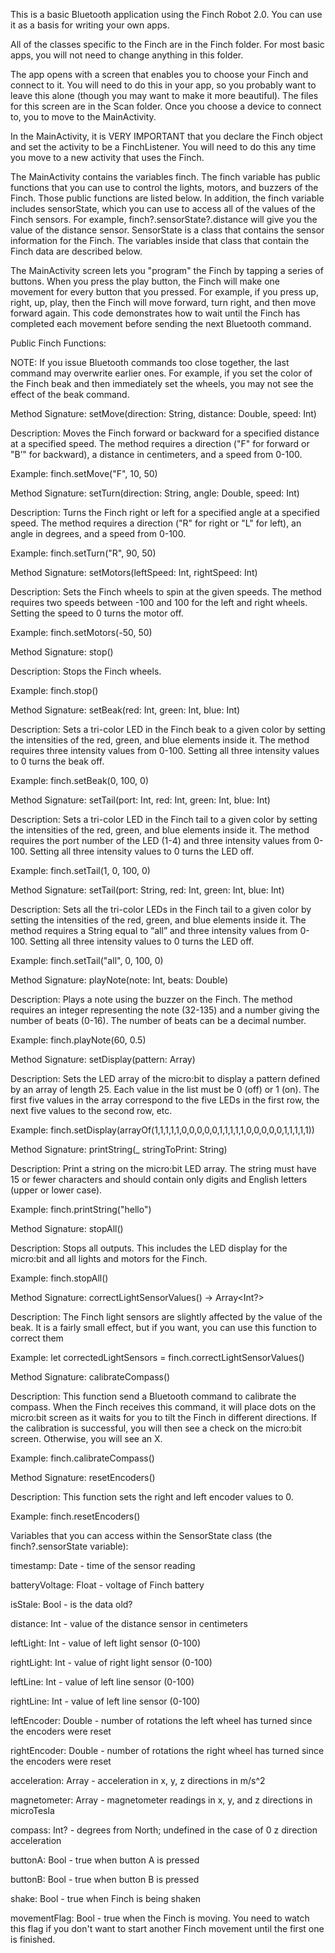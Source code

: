 This is a basic Bluetooth application using the Finch Robot 2.0. You can use it as a basis for writing your own apps.

All of the classes specific to the Finch are in the Finch folder. For most basic apps, you will not need to change anything in this folder.

The app opens with a screen that enables you to choose your Finch and connect to it. You will need to do this in your app, so you probably want to leave this alone (though you may want to make it more beautiful). The files for this screen are in the Scan folder. Once you choose a device to connect to, you to move to the MainActivity. 

In the MainActivity, it is VERY IMPORTANT that you declare the Finch object and set the activity to be a FinchListener. You will need to do this any time you move to a new activity that uses the Finch.

The MainActivity contains the variables finch. The finch variable has public functions that you can use to control the lights, motors, and buzzers of the Finch. Those public functions are listed below. In addition, the finch variable includes sensorState, which you can use to access all of the values of the Finch sensors. For example, finch?.sensorState?.distance will give you the value of the distance sensor. SensorState is a class that contains the sensor information for the Finch. The variables inside that class that contain the Finch data are described below.

The MainActivity screen lets you "program" the Finch by tapping a series of buttons. When you press the play button, the Finch will make one movement for every button that you pressed. For example, if you press up, right, up, play, then the Finch will move forward, turn right, and then move forward again. This code demonstrates how to wait until the Finch has completed each movement before sending the next Bluetooth command.

Public Finch Functions:

NOTE: If you issue Bluetooth commands too close together, the last command may overwrite earlier ones. For example, if you set the color of the Finch beak and then immediately set the wheels, you may not see the effect of the beak command.

Method Signature: setMove(direction: String, distance: Double, speed: Int)

Description: Moves the Finch forward or backward for a specified distance at a specified speed. The method requires a direction ("F" for forward or "B’" for backward), a distance in centimeters, and a speed from 0-100.

Example: finch.setMove("F", 10, 50)

Method Signature: setTurn(direction: String, angle: Double, speed: Int)

Description: Turns the Finch right or left for a specified angle at a specified speed. The method requires a direction ("R" for right or "L" for left), an angle in degrees, and a speed from 0-100.

Example: finch.setTurn("R", 90, 50)

Method Signature: setMotors(leftSpeed: Int, rightSpeed: Int)

Description: Sets the Finch wheels to spin at the given speeds. The method requires two speeds between -100 and 100 for the left and right wheels. Setting the speed to 0 turns the motor off.

Example: finch.setMotors(-50, 50)

Method Signature: stop()

Description: Stops the Finch wheels.

Example: finch.stop()

Method Signature: setBeak(red: Int, green: Int, blue: Int)

Description: Sets a tri-color LED in the Finch beak to a given color by setting the intensities of the red, green, and blue elements inside it. The method requires three intensity values from 0-100. Setting all three intensity values to 0 turns the beak off.

Example: finch.setBeak(0, 100, 0)

Method Signature: setTail(port: Int, red: Int, green: Int, blue: Int)

Description: Sets a tri-color LED in the Finch tail to a given color by setting the intensities of the red, green, and blue elements inside it. The method requires the port number of the LED (1-4) and three intensity values from 0-100. Setting all three intensity values to 0 turns the LED off.

Example: finch.setTail(1, 0, 100, 0)

Method Signature: setTail(port: String, red: Int, green: Int, blue: Int)

Description: Sets all the tri-color LEDs in the Finch tail to a given color by setting the intensities of the red, green, and blue elements inside it. The method requires a String equal to “all” and three intensity values from 0-100. Setting all three intensity values to 0 turns the LED off.

Example: finch.setTail("all", 0, 100, 0)

Method Signature: playNote(note: Int, beats: Double)

Description: Plays a note using the buzzer on the Finch. The method requires an integer representing the note (32-135) and a number giving the number of beats (0-16). The number of beats can be a decimal number.

Example: finch.playNote(60, 0.5)

Method Signature: setDisplay(pattern: Array)

Description: Sets the LED array of the micro:bit to display a pattern defined by an array of length 25. Each value in the list must be 0 (off) or 1 (on). The first five values in the array correspond to the five LEDs in the first row, the next five values to the second row, etc.

Example: finch.setDisplay(arrayOf(1,1,1,1,1,0,0,0,0,0,1,1,1,1,1,0,0,0,0,0,1,1,1,1,1))

Method Signature: printString(_ stringToPrint: String)

Description: Print a string on the micro:bit LED array. The string must have 15 or fewer characters and should contain only digits and English letters (upper or lower case).

Example: finch.printString("hello")

Method Signature: stopAll()

Description: Stops all outputs. This includes the LED display for the micro:bit and all lights and motors for the Finch.

Example: finch.stopAll()

Method Signature: correctLightSensorValues() -> Array<Int?>

Description: The Finch light sensors are slightly affected by the value of the beak. It is a fairly small effect, but if you want, you can use this function to correct them

Example: let correctedLightSensors = finch.correctLightSensorValues()

Method Signature: calibrateCompass()

Description: This function send a Bluetooth command to calibrate the compass. When the Finch receives this command, it will place dots on the micro:bit screen as it waits for you to tilt the Finch in different directions. If the calibration is successful, you will then see a check on the micro:bit screen. Otherwise, you will see an X.

Example: finch.calibrateCompass()

Method Signature: resetEncoders()

Description: This function sets the right and left encoder values to 0.

Example: finch.resetEncoders()

Variables that you can access within the SensorState class (the finch?.sensorState variable):

timestamp: Date - time of the sensor reading

batteryVoltage: Float - voltage of Finch battery

isStale: Bool - is the data old?

distance: Int - value of the distance sensor in centimeters

leftLight: Int - value of left light sensor (0-100)

rightLight: Int - value of right light sensor (0-100)

leftLine: Int - value of left line sensor (0-100)

rightLine: Int - value of left line sensor (0-100)

leftEncoder: Double - number of rotations the left wheel has turned since the encoders were reset

rightEncoder: Double - number of rotations the right wheel has turned since the encoders were reset

acceleration: Array - acceleration in x, y, z directions in m/s^2

magnetometer: Array - magnetometer readings in x, y, and z directions in microTesla

compass: Int? - degrees from North; undefined in the case of 0 z direction acceleration

buttonA: Bool - true when button A is pressed

buttonB: Bool - true when button B is pressed

shake: Bool - true when Finch is being shaken

movementFlag: Bool - true when the Finch is moving. You need to watch this flag if you don't want to start another Finch movement until the first one is finished.

